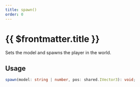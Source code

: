 ```yaml
---
title: spawn()
order: 0
---
```


# {{ $frontmatter.title }}

Sets the model and spawns the player in the world.

## Usage

```ts
spawn(model: string | number, pos: shared.IVector3): void;
```
